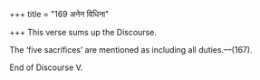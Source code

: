 +++
title = "169 अनेन विधिना"

+++
This verse sums up the Discourse.

The ‘five sacrifices’ are mentioned as including all duties.—(167).



End of Discourse V.

